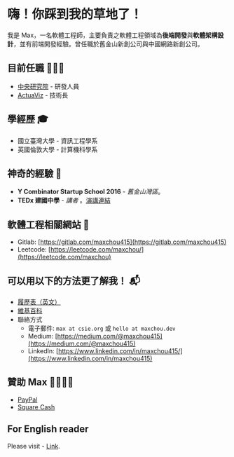 # 嗨！你踩到我的草地了！

我是 Max，一名軟體工程師，主要負責之軟體工程領域為**後端開發**與**軟體架構設計**，並有前端開發經驗。曾任職於舊金山新創公司與中國網路新創公司。

## 目前任職 👨🏻‍💻
- [中央研究院](https://www.sinica.edu.tw) - 研發人員
- [ActuaViz](https://actuaviz.com) - 技術長

## 學經歷 🎓
- 國立臺灣大學 - 資訊工程學系
- 英國倫敦大學 - 計算機科學系

## 神奇的經驗 🤩
- **Y Combinator Startup School 2016** - _舊金山灣區_。
- **TEDx 建國中學** - _講者_ 。[演講連結](https://www.youtube.com/watch?v=bC2qlPmPJs8)

## 軟體工程相關網站 👾
- Gitlab: [https://gitlab.com/maxchou415](https://gitlab.com/maxchou415)
- Leetcode: [https://leetcode.com/maxchou/](https://leetcode.com/maxchou)

## 可以用以下的方法更了解我！ 📬
- [履歷表（英文）](https://www.cakeresume.com/maxchou)
- [維基百科](https://zh.wikipedia.org/zh-tw/%E5%91%A8%E5%A5%95%E5%8B%B3)
- 聯絡方式
  - 電子郵件: `max at csie.org` 或 `hello at maxchou.dev`
  - Medium: [https://medium.com/@maxchou415](https://medium.com/@maxchou415)
  - LinkedIn: [https://www.linkedin.com/in/maxchou415/](https://www.linkedin.com/in/maxchou415)

## 贊助 Max 🤑🙇🏼‍♂️
- [PayPal](https://paypal.me/maxchou)
- [Square Cash](https://cash.app/$lazymaxsf)

## For English reader
Please visit - [Link](https://github.com/maxchou415/maxchou415/blob/master/READMD.md).
